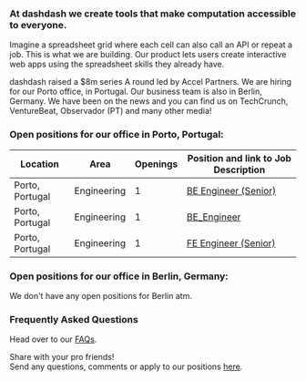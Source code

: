 ### At dashdash we create tools that make computation accessible to everyone.

Imagine a spreadsheet grid where each cell can also call an API or repeat a job. This is what we are building. Our product lets users create interactive web apps using the spreadsheet skills they already have.

dashdash raised a $8m series A round led by Accel Partners. We are hiring for our Porto office, in Portugal. Our business team is also in Berlin, Germany. We have been on the news and you can find us on TechCrunch, VentureBeat, Observador (PT) and many other media!

### Open positions for our office in Porto, Portugal:

| Location        | Area         | Openings | Position and link to Job Description |
| --------------- | ------------ | -------- | --------------- |
| Porto, Portugal | Engineering  | 1        | [BE Engineer (Senior)](/job%20descriptions/BE%20engineer%20(senior)_Porto.md) |
| Porto, Portugal | Engineering  | 1        | [BE_Engineer](job%20descriptions/BE%20engineer_Porto.md)|
| Porto, Portugal | Engineering  | 1        | [FE Engineer (Senior)](/job%20descriptions/FE%20engineer%20(senior)_Porto.md) |


### Open positions for our office in Berlin, Germany:

We don't have any open positions for Berlin atm.


### Frequently Asked Questions
Head over to our [FAQs](/FAQs.md).

Share with your pro friends!  
Send any questions, comments or apply to our positions [here](mailto:join@dashdash.com).

